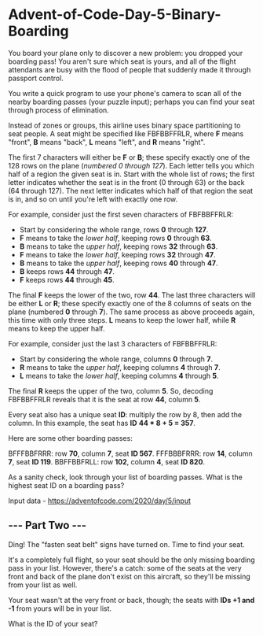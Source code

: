 # Advent-of-Code-Day-5-Binary-Boarding

You board your plane only to discover a new problem: you dropped your boarding pass! You aren't sure which seat is yours, and all of the flight attendants are busy with the flood of people that suddenly made it through passport control.

You write a quick program to use your phone's camera to scan all of the nearby boarding passes (your puzzle input); perhaps you can find your seat through process of elimination.

Instead of zones or groups, this airline uses binary space partitioning to seat people. A seat might be specified like FBFBBFFRLR, where **F** means "front", **B** means "back", **L** means "left", and **R** means "right".

The first 7 characters will either be **F** or **B**; these specify exactly one of the 128 rows on the plane (*numbered 0 through 127*). Each letter tells you which half of a region the given seat is in. Start with the whole list of rows; the first letter indicates whether the seat is in the front (0 through 63) or the back (64 through 127). The next letter indicates which half of that region the seat is in, and so on until you're left with exactly one row.

For example, consider just the first seven characters of FBFBBFFRLR:

 - Start by considering the whole range, rows **0** through **127**.
 - **F** means to take the *lower half*, keeping rows **0** through **63**.
 - **B** means to take the *upper half*, keeping rows **32** through **63**.
 - **F** means to take the *lower half*, keeping rows **32** through **47**.
 - **B** means to take the *upper half*, keeping rows **40** through **47**.
 - **B** keeps rows **44** through **47**.
 - **F** keeps rows **44** through **45**.

The final **F** keeps the lower of the two, row **44**.
The last three characters will be either **L** or **R**; these specify exactly one of the 8 columns of seats on the plane (numbered **0** through **7**). The same process as above proceeds again, this time with only three steps. **L** means to keep the lower half, while **R** means to keep the upper half.

For example, consider just the last 3 characters of FBFBBFFRLR:

 - Start by considering the whole range, columns **0** through **7**.
 - **R** means to take the *upper half*, keeping columns **4** through **7**.
 - **L** means to take the *lower half*, keeping columns **4** through **5**.

The final **R** keeps the upper of the two, column **5**.
So, decoding FBFBBFFRLR reveals that it is the seat at row **44**, column **5**.

Every seat also has a unique seat **ID**: multiply the row by 8, then add the column. In this example, the seat has **ID** **44 * 8 + 5 = 357**.

Here are some other boarding passes:

BFFFBBFRRR: row **70**, column **7**, seat **ID 567**.
FFFBBBFRRR: row **14**, column **7**, seat **ID 119**.
BBFFBBFRLL: row **102**, column **4**, seat **ID 820**.

As a sanity check, look through your list of boarding passes. What is the highest seat ID on a boarding pass?

Input data - https://adventofcode.com/2020/day/5/input

## --- Part Two ---

Ding! The "fasten seat belt" signs have turned on. Time to find your seat.

It's a completely full flight, so your seat should be the only missing boarding pass in your list. However, there's a catch: some of the seats at the very front and back of the plane don't exist on this aircraft, so they'll be missing from your list as well.

Your seat wasn't at the very front or back, though; the seats with **IDs +1 and -1** from yours will be in your list.

What is the ID of your seat?

